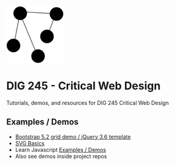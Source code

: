 
![network diagram](assets/img/logos/network-black-clear-150sq.png)


# DIG 245 - Critical Web Design

Tutorials, demos, and resources for DIG 245 Critical Web Design




## Examples / Demos

- [Bootstrap 5.2 grid demo / jQuery 3.6 template](https://codepen.io/owenmundy/pen/oNLZpWM)
- [SVG Basics](https://codepen.io/owenmundy/pen/GRdLgoX)
- Learn Javascript [Examples / Demos](https://github.com/omundy/learn-javascript/#examples--demos)
- Also see demos inside project repos


<!--

1. Set up your development environment [topics/development/environment.md](topics/development/environment.md)
1. Learn to use Dev Tools [topics/development/dev-tools.md](topics/development/dev-tools.md)
1. [topics/design/web-design.md](topics/design/web-design.md) - Design Critiques, Tips, etc.

 -->
